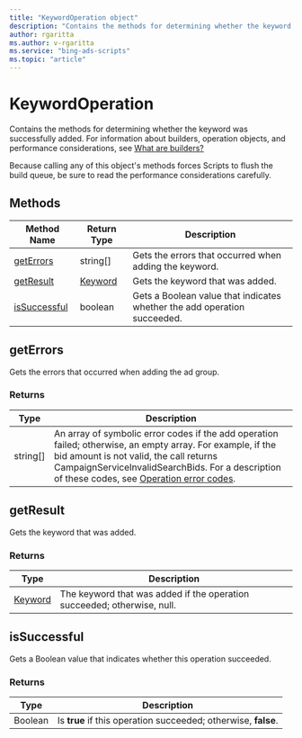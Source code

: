 ```yaml
---
title: "KeywordOperation object"
description: "Contains the methods for determining whether the keyword was successfully added."
author: rgaritta
ms.author: v-rgaritta
ms.service: "bing-ads-scripts"
ms.topic: "article"
---
```


# KeywordOperation

Contains the methods for determining whether the keyword was successfully added. For information about builders, operation objects, and performance considerations, see [What are builders?](../concepts/builders.md)

Because calling any of this object's methods forces Scripts to flush the build queue, be sure to read the performance considerations carefully.


## Methods

|Method Name|Return Type|Description|
|-|-|-
[getErrors](#geterrors)|string[]|Gets the errors that occurred when adding the keyword.
[getResult](#getresult)|[Keyword](./Keyword.md)|Gets the keyword that was added.
[isSuccessful](#issuccessful)|boolean|Gets a Boolean value that indicates whether the add operation succeeded.

## <a name="geterrors"></a>getErrors

Gets the errors that occurred when adding the ad group.

### Returns

|Type|Description|
|-|-
string[]|An array of symbolic error codes if the add operation failed; otherwise, an empty array. For example, if the bid amount is not valid, the call returns CampaignServiceInvalidSearchBids. For a description of these codes, see [Operation error codes](/advertising/guides/operation-error-codes).


## <a name="getresult"></a>getResult

Gets the keyword that was added.

### Returns

|Type|Description|
|-|-
[Keyword](./Keyword.md)|The keyword that was added if the operation succeeded; otherwise, null.

## <a name="issuccessful"></a>isSuccessful

Gets a Boolean value that indicates whether this operation succeeded.

### Returns

|Type|Description|
|-|-
Boolean|Is **true** if this operation succeeded; otherwise, **false**.

